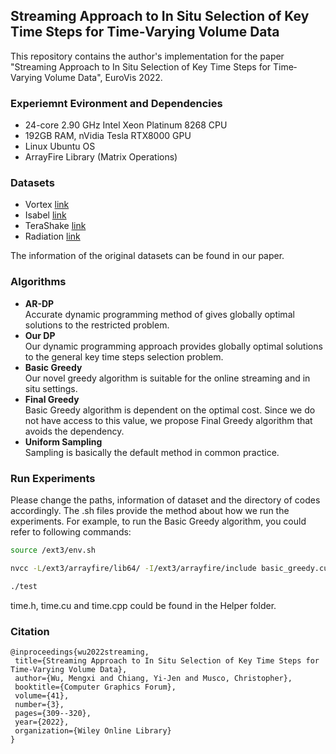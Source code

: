 ## Streaming Approach to In Situ Selection of Key Time Steps for Time‐Varying Volume Data

This repository contains the author's implementation for the paper "Streaming Approach to In Situ Selection of Key Time Steps for Time‐Varying Volume Data", EuroVis 2022.

### Experiemnt Evironment and Dependencies
- 24-core 2.90 GHz Intel Xeon Platinum 8268 CPU
- 192GB RAM, nVidia Tesla RTX8000 GPU
- Linux Ubuntu OS
- ArrayFire Library (Matrix Operations)

### Datasets
- Vortex [link](https://drive.google.com/file/d/1Ji7CAZcSvys8BI29e8xEvk66MdargPyn/view?usp=sharing)
- Isabel [link](https://drive.google.com/file/d/18yIl9eE8Pu2GdvUwgoIodZq0ghDmXR4j/view?usp=sharing)
- TeraShake [link](https://drive.google.com/file/d/1xMWNbJbw9PUfpeDIxD6ujdUHO-TzS-qs/view?usp=sharing)
- Radiation [link](https://drive.google.com/drive/folders/14chKxQ9NrumRHHaVbtcglAILwdEgb94y?usp=sharing)

The information of the original datasets can be found in our paper.

### Algorithms
- <strong> AR-DP </strong> <br />
  Accurate dynamic programming method of gives globally optimal solutions to the restricted problem.
- <strong> Our DP </strong> <br />
  Our dynamic programming approach provides globally optimal solutions to the general key time steps selection problem.
- <strong> Basic Greedy </strong> <br />
  Our novel greedy algorithm is suitable for the online streaming and in situ settings.
- <strong> Final Greedy </strong> <br />
  Basic Greedy algorithm is dependent on the optimal cost. Since we do not have access to this value, we propose Final Greedy algorithm that avoids the dependency.
- <strong> Uniform Sampling </strong> <br />
  Sampling is basically the default method in common practice.

### Run Experiments
Please change the paths, information of dataset and the directory of codes accordingly. The .sh files provide the method about how we run the experiments. For example, to run the Basic Greedy algorithm, you could refer to following commands:
```bash
source /ext3/env.sh

nvcc -L/ext3/arrayfire/lib64/ -I/ext3/arrayfire/include basic_greedy.cu timer.cu -o test -lafcuda -lcusolver -lcudart -lcufft -lcublas

./test
```
time.h, time.cu and time.cpp could be found in the Helper folder.

 ### Citation
 ```
@inproceedings{wu2022streaming,
  title={Streaming Approach to In Situ Selection of Key Time Steps for Time-Varying Volume Data},
  author={Wu, Mengxi and Chiang, Yi-Jen and Musco, Christopher},
  booktitle={Computer Graphics Forum},
  volume={41},
  number={3},
  pages={309--320},
  year={2022},
  organization={Wiley Online Library}
}
```
